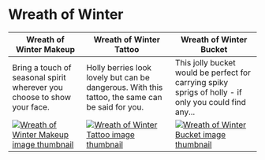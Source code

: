 # Wreath of Winter

| Wreath of Winter Makeup | Wreath of Winter Tattoo | Wreath of Winter Bucket |
| ----------------------- | ----------------------- | ----------------------- |
| Bring a touch of seasonal spirit wherever you choose to show your face. | Holly berries look lovely but can be dangerous. With this tattoo, the same can be said for you. | This jolly bucket would be perfect for carrying spiky sprigs of holly - if only you could find any... |
| [![Wreath of Winter Makeup image thumbnail](https://seaofthieves.wiki.gg/images/4/4d/Wreath_of_Winter_Makeup.png)](https://seaofthieves.wiki.gg/wiki/Wreath_of_Winter_Makeup) | [![Wreath of Winter Tattoo image thumbnail](https://seaofthieves.wiki.gg/images/2/2a/Wreath_of_Winter_Tattoo.png)](https://seaofthieves.wiki.gg/wiki/Wreath_of_Winter_Tattoo) | [![Wreath of Winter Bucket image thumbnail](https://seaofthieves.wiki.gg/images/4/4e/Wreath_of_Winter_Bucket.png)](https://seaofthieves.wiki.gg/wiki/Wreath_of_Winter_Bucket) |
